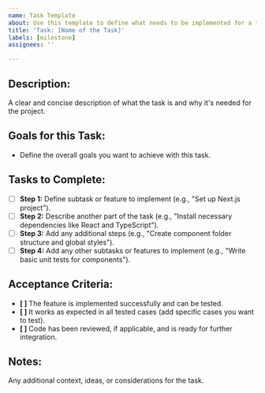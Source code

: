 ```yaml
---
name: Task Template
about: Use this template to define what needs to be implemented for a task or milestone.
title: 'Task: [Name of the Task]'
labels: [milestone]
assignees: ''

---
```


## **Description:**
A clear and concise description of what the task is and why it's needed for the project.

## **Goals for this Task:**
- Define the overall goals you want to achieve with this task.

## **Tasks to Complete:**
- [ ] **Step 1:** Define subtask or feature to implement (e.g., "Set up Next.js project").
- [ ] **Step 2:** Describe another part of the task (e.g., "Install necessary dependencies like React and TypeScript").
- [ ] **Step 3:** Add any additional steps (e.g., "Create component folder structure and global styles").
- [ ] **Step 4:** Add any other subtasks or features to implement (e.g., "Write basic unit tests for components").

## **Acceptance Criteria:**
- **[ ]** The feature is implemented successfully and can be tested.
- **[ ]** It works as expected in all tested cases (add specific cases you want to test).
- **[ ]** Code has been reviewed, if applicable, and is ready for further integration.

## **Notes:**
Any additional context, ideas, or considerations for the task.